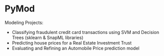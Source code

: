 # PyMod
Modeling Projects: 
- Classifying fraudulent credit card transactions using SVM and Decision Trees (sklearn & SnapML libraries)
- Predicting house prices for a Real Estate Investment Trust
- Evaluating and Refining an Automobile Price prediction model
